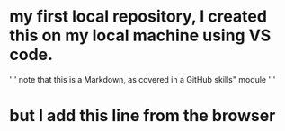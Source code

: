 # my first local repository, I created this on my local machine using VS code. 
'''
note that this is a Markdown, as covered in a GitHub skills" module
'''
# but I add this line from the browser
